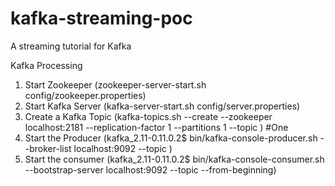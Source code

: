 # kafka-streaming-poc
A streaming tutorial for Kafka


Kafka Processing

1. Start Zookeeper (zookeeper-server-start.sh config/zookeeper.properties)
2. Start Kafka Server (kafka-server-start.sh config/server.properties)
3. Create a Kafka Topic (kafka-topics.sh --create --zookeeper localhost:2181 --replication-factor 1 --partitions 1 --topic <topic name>) #One
4. Start the Producer (kafka_2.11-0.11.0.2$ bin/kafka-console-producer.sh --broker-list localhost:9092 --topic <given topic name>)
5. Start the consumer (kafka_2.11-0.11.0.2$ bin/kafka-console-consumer.sh --bootstrap-server localhost:9092 --topic <given topic name> --from-beginning)


